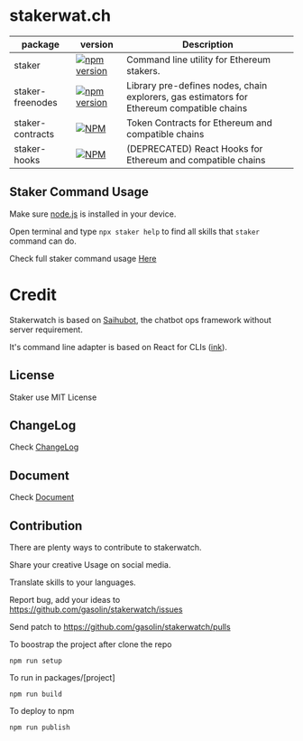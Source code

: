 # stakerwat.ch

| package | version | Description |
|---------|---------|-------------|
| staker | [![npm version](https://img.shields.io/npm/v/staker.svg)](https://www.npmjs.com/package/staker) |Command line utility for Ethereum stakers. |
| staker-freenodes | [![npm version](https://img.shields.io/npm/v/staker-freenodes.svg)](https://www.npmjs.com/package/staker-freenodes) | Library pre-defines nodes, chain explorers, gas estimators for Ethereum compatible chains |
| staker-contracts | [![NPM](https://img.shields.io/npm/v/staker-contracts.svg)](https://www.npmjs.com/package/staker-contracts) |Token Contracts for Ethereum and compatible chains |
| staker-hooks | [![NPM](https://img.shields.io/npm/v/staker-hooks.svg)](https://www.npmjs.com/package/staker-hooks) |(DEPRECATED) React Hooks for Ethereum and compatible chains |

## Staker Command Usage

Make sure [node.js](https://nodejs.org) is installed in your device.

Open terminal and type `npx staker help` to find all skills that `staker` command can do.

Check full staker command usage [Here](https://github.com/gasolin/stakerwatch/tree/master/packages/staker)


# Credit

Stakerwatch is based on [Saihubot](https://github.com/gasolin/saihubot), the chatbot ops framework without server requirement.

It's command line adapter is based on React for CLIs ([ink](https://www.npmjs.com/package/ink)).

## License

Staker use MIT License

## ChangeLog

Check [ChangeLog](https://github.com/gasolin/stakerwatch/blob/gh-pages/CHANGELOG.md)

## Document

Check [Document](https://gasolin.github.io/stakerwatch/docs/)

## Contribution

There are plenty ways to contribute to stakerwatch.

Share your creative Usage on social media.

Translate skills to your languages.

Report bug, add your ideas to https://github.com/gasolin/stakerwatch/issues

Send patch to https://github.com/gasolin/stakerwatch/pulls

To boostrap the project after clone the repo

`npm run setup`

To run in packages/[project]

`npm run build`

To deploy to npm

`npm run publish`
